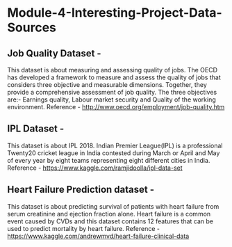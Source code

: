 # Module-4-Interesting-Project-Data-Sources

## Job Quality Dataset - 
This dataset is about measuring and assessing quality of jobs. The OECD has developed a framework to measure and assess the quality 
of jobs that considers three objective and measurable dimensions. Together, they provide a comprehensive assessment of job quality.
The three objectives are:- Earnings quality, Labour market security and Quality of the working environment.
Reference - http://www.oecd.org/employment/job-quality.htm

## IPL Dataset -
This dataset is about IPL 2018. Indian Premier League(IPL) is a professional Twenty20 cricket league in India contested during 
March or April and May of every year by eight teams representing eight different cities in India.
Reference - https://www.kaggle.com/ramjidoolla/ipl-data-set

## Heart Failure Prediction dataset -
This dataset is about predicting survival of patients with heart failure from serum creatinine and ejection fraction alone.
Heart failure is a common event caused by CVDs and this dataset contains 12 features that can be used to predict mortality by heart failure.
Reference - https://www.kaggle.com/andrewmvd/heart-failure-clinical-data
